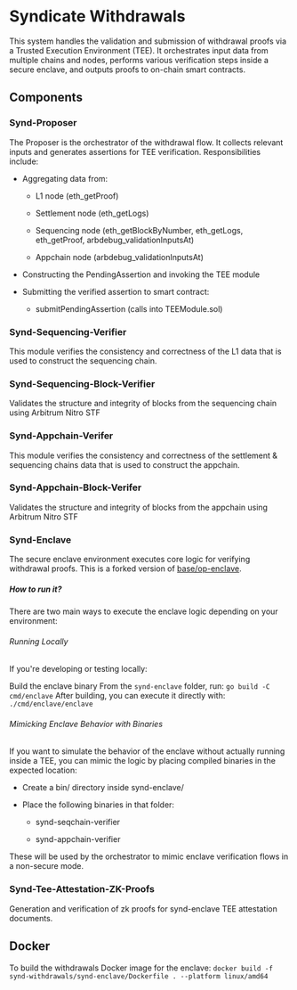 # Syndicate Withdrawals

This system handles the validation and submission of withdrawal proofs via a Trusted Execution Environment (TEE). It orchestrates input data from multiple chains and nodes, performs various verification steps inside a secure enclave, and outputs proofs to on-chain smart contracts.

## Components

### Synd-Proposer

The Proposer is the orchestrator of the withdrawal flow. It collects relevant inputs and generates assertions for TEE verification. Responsibilities include:

- Aggregating data from:

  - L1 node (eth_getProof)

  - Settlement node (eth_getLogs)

  - Sequencing node (eth_getBlockByNumber, eth_getLogs, eth_getProof, arbdebug_validationInputsAt)

  - Appchain node (arbdebug_validationInputsAt)

- Constructing the PendingAssertion and invoking the TEE module

- Submitting the verified assertion to smart contract:

  - submitPendingAssertion (calls into TEEModule.sol)

### Synd-Sequencing-Verifier

This module verifies the consistency and correctness of the L1 data that is used to construct the sequencing chain.

### Synd-Sequencing-Block-Verifier

Validates the structure and integrity of blocks from the sequencing chain using Arbitrum Nitro STF

### Synd-Appchain-Verifer

This module verifies the consistency and correctness of the settlement & sequencing chains data that is used to construct the appchain.

### Synd-Appchain-Block-Verifer

Validates the structure and integrity of blocks from the appchain using Arbitrum Nitro STF

### Synd-Enclave

The secure enclave environment executes core logic for verifying withdrawal proofs. This is a forked version of [base/op-enclave](https://github.com/base/op-enclave).

##### How to run it?

There are two main ways to execute the enclave logic depending on your environment:

###### Running Locally

If you're developing or testing locally:

Build the enclave binary
From the `synd-enclave` folder, run:
`go build -C cmd/enclave`
After building, you can execute it directly with:
`./cmd/enclave/enclave`

###### Mimicking Enclave Behavior with Binaries

If you want to simulate the behavior of the enclave without actually running inside a TEE, you can mimic the logic by placing compiled binaries in the expected location:

- Create a bin/ directory inside synd-enclave/

- Place the following binaries in that folder:

  - synd-seqchain-verifier

  - synd-appchain-verifier

These will be used by the orchestrator to mimic enclave verification flows in a non-secure mode.

### Synd-Tee-Attestation-ZK-Proofs

Generation and verification of zk proofs for synd-enclave TEE attestation documents.

## Docker

To build the withdrawals Docker image for the enclave:
`docker build -f synd-withdrawals/synd-enclave/Dockerfile . --platform linux/amd64`
